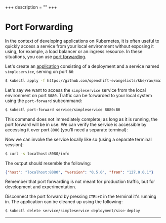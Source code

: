 +++
description = ""
+++

<!-- https://kubebyexample.com/en/concept/port-forwarding -->

# Port Forwarding

In the context of developing applications on Kubernetes, it is often useful to quickly access a service from your local environment without exposing it using, for example, a load balancer or an ingress resource.
In these situations, you can use [port forwarding][port-forwarding].

Let's create an [application][application] consisting of a deployment and a service named `simpleservice`, serving on port `80`:

```bash
$ kubectl apply -f https://github.com/openshift-evangelists/kbe/raw/main/specs/pf/app.yaml
```

Let's say we want to access the `simpleservice` service from the local environment on port `8080`.
Traffic can be forwarded to your local system using the `port-forward` subcommand:

```bash
$ kubectl port-forward service/simpleservice 8080:80
```

This command does not immediately complete; as long as it is running, the port forward will be in use.
We can verify the service is accessible by accessing it over port `8080` (you'll need a separate terminal):

Now we can invoke the service locally like so (using a separate terminal session):

```bash
$ curl -s localhost:8080/info
```

The output should resemble the following:

```json
{"host": "localhost:8080", "version": "0.5.0", "from": "127.0.0.1"}
```

Remember that port forwarding is not meant for production traffic, but for development and experimentation.
 
Disconnect the port forward by pressing `CTRL+C` in the terminal it's running in.
The application can be cleaned up using the following:

```bash
$ kubectl delete service/simpleservice deployment/sise-deploy
```

--------------------------------------------------------------------------------

[port-forwarding]: https://kubernetes.io/docs/tasks/access-application-cluster/port-forward-access-application-cluster/
[application]: https://github.com/openshift-evangelists/kbe/raw/main/specs/pf/app.yaml

